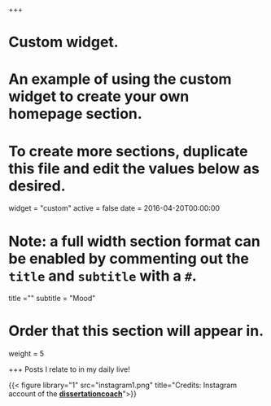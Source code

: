 +++
# Custom widget.
# An example of using the custom widget to create your own homepage section.
# To create more sections, duplicate this file and edit the values below as desired.
widget = "custom"
active = false
date = 2016-04-20T00:00:00

# Note: a full width section format can be enabled by commenting out the `title` and `subtitle` with a `#`.
title =""
subtitle = "Mood"

# Order that this section will appear in.
weight = 5


+++
Posts I relate to in my daily live!

{{< figure library="1" src="instagram1.png" title="Credits: Instagram account of the [**dissertationcoach**](https://www.instagram.com/p/B9MjA-TJQWo/)">}}
